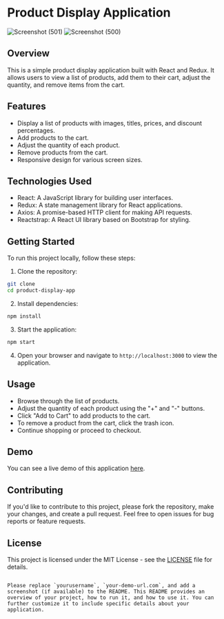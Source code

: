 
# Product Display Application
![Screenshot (501)](https://github.com/ishwersharma13/pikpart/assets/103954615/036afe6f-08d9-47ef-bdb1-290182e4be92)
![Screenshot (500)](https://github.com/ishwersharma13/pikpart/assets/103954615/d04a7851-16f2-4c8b-a838-72613e7fadd7)


## Overview

This is a simple product display application built with React and Redux. It allows users to view a list of products, add them to their cart, adjust the quantity, and remove items from the cart.

## Features

- Display a list of products with images, titles, prices, and discount percentages.
- Add products to the cart.
- Adjust the quantity of each product.
- Remove products from the cart.
- Responsive design for various screen sizes.

## Technologies Used

- React: A JavaScript library for building user interfaces.
- Redux: A state management library for React applications.
- Axios: A promise-based HTTP client for making API requests.
- Reactstrap: A React UI library based on Bootstrap for styling.

## Getting Started

To run this project locally, follow these steps:

1. Clone the repository:

```bash
git clone 
cd product-display-app
```

2. Install dependencies:

```bash
npm install
```

3. Start the application:

```bash
npm start
```

4. Open your browser and navigate to `http://localhost:3000` to view the application.

## Usage

- Browse through the list of products.
- Adjust the quantity of each product using the "+" and "-" buttons.
- Click "Add to Cart" to add products to the cart.
- To remove a product from the cart, click the trash icon.
- Continue shopping or proceed to checkout.

## Demo

You can see a live demo of this application [here](https://your-demo-url.com).

## Contributing

If you'd like to contribute to this project, please fork the repository, make your changes, and create a pull request. Feel free to open issues for bug reports or feature requests.

## License

This project is licensed under the MIT License - see the [LICENSE](LICENSE) file for details.

```

Please replace `yourusername`, `your-demo-url.com`, and add a screenshot (if available) to the README. This README provides an overview of your project, how to run it, and how to use it. You can further customize it to include specific details about your application.
